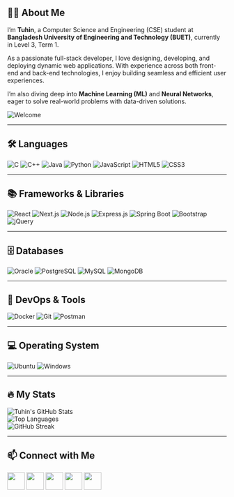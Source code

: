 ## 🙋‍♂️ About Me

I’m **Tuhin**, a Computer Science and Engineering (CSE) student at **Bangladesh University of Engineering and Technology (BUET)**, currently in Level 3, Term 1.  

As a passionate full-stack developer, I love designing, developing, and deploying dynamic web applications. With experience across both front-end and back-end technologies, I enjoy building seamless and efficient user experiences.  

I’m also diving deep into **Machine Learning (ML)** and **Neural Networks**, eager to solve real-world problems with data-driven solutions.  

![Welcome](https://images.pexels.com/photos/416160/pexels-photo-416160.jpeg)

---

## 🛠️ Languages  

![C](https://img.shields.io/badge/-C-00599C?style=flat&logo=c&logoColor=white)
![C++](https://img.shields.io/badge/-C++-00599C?style=flat&logo=cplusplus&logoColor=white)
![Java](https://img.shields.io/badge/-Java-007396?style=flat&logo=java&logoColor=white)
![Python](https://img.shields.io/badge/-Python-3776AB?style=flat&logo=python&logoColor=white)
![JavaScript](https://img.shields.io/badge/-JavaScript-F7DF1E?style=flat&logo=javascript&logoColor=black)
![HTML5](https://img.shields.io/badge/-HTML5-E34F26?style=flat&logo=html5&logoColor=white)
![CSS3](https://img.shields.io/badge/-CSS3-1572B6?style=flat&logo=css3&logoColor=white)

---

## 📚 Frameworks & Libraries  

![React](https://img.shields.io/badge/-React-20232A?style=flat&logo=react&logoColor=61DAFB)
![Next.js](https://img.shields.io/badge/-Next.js-000000?style=flat&logo=nextdotjs&logoColor=white)
![Node.js](https://img.shields.io/badge/-Node.js-339933?style=flat&logo=node.js&logoColor=white)
![Express.js](https://img.shields.io/badge/-Express.js-000000?style=flat&logo=express&logoColor=white)
![Spring Boot](https://img.shields.io/badge/-Spring%20Boot-6DB33F?style=flat&logo=springboot&logoColor=white)
![Bootstrap](https://img.shields.io/badge/-Bootstrap-563D7C?style=flat&logo=bootstrap&logoColor=white)
![jQuery](https://img.shields.io/badge/-jQuery-0769AD?style=flat&logo=jquery&logoColor=white)

---

## 🗄️ Databases  

![Oracle](https://img.shields.io/badge/-Oracle-F80000?style=flat&logo=oracle&logoColor=white)
![PostgreSQL](https://img.shields.io/badge/-PostgreSQL-336791?style=flat&logo=postgresql&logoColor=white)
![MySQL](https://img.shields.io/badge/-MySQL-4479A1?style=flat&logo=mysql&logoColor=white)
![MongoDB](https://img.shields.io/badge/-MongoDB-47A248?style=flat&logo=mongodb&logoColor=white)

---

## 🐳 DevOps & Tools  

![Docker](https://img.shields.io/badge/-Docker-2496ED?style=flat&logo=docker&logoColor=white)
![Git](https://img.shields.io/badge/-Git-F05032?style=flat&logo=git&logoColor=white)
![Postman](https://img.shields.io/badge/-Postman-FF6C37?style=flat&logo=postman&logoColor=white)

---

## 💻 Operating System  

![Ubuntu](https://img.shields.io/badge/-Ubuntu-E95420?style=flat&logo=ubuntu&logoColor=white)
![Windows](https://img.shields.io/badge/-Windows-0078D6?style=flat&logo=windows&logoColor=white)

---

## 🔥 My Stats  

![Tuhin's GitHub Stats](https://github-readme-stats.vercel.app/api?username=Tuhin-ninja&show_icons=true&theme=dark&count_private=true)  
![Top Languages](https://github-readme-stats.vercel.app/api/top-langs/?username=Tuhin-ninja&layout=compact&theme=dark)  
![GitHub Streak](https://github-readme-streak-stats.herokuapp.com/?user=Tuhin-ninja&theme=dark)

---

## 📫 Connect with Me  

<p align="left">
    <a href="https://github.com/Tuhin-ninja"><img src="https://img.icons8.com/fluent/48/000000/github.png" height="40"></a>
    <a href="https://www.linkedin.com/in/khalid-hasan-tuhin-401471251/"><img src="https://img.icons8.com/fluent/48/000000/linkedin.png" height="40"></a>
    <a href="https://www.facebook.com/khalid.tuhin.9"><img src="https://img.icons8.com/fluent/48/000000/facebook.png" height="40"></a>
    <a href="https://www.instagram.com/tuhin.khalid/"><img src="https://img.icons8.com/fluent/48/000000/instagram-new.png" height="40"></a>
    <a href="https://www.youtube.com/channel/pspicephysics4619"><img src="https://img.icons8.com/fluent/48/000000/youtube-play.png" height="40"></a>
</p>
